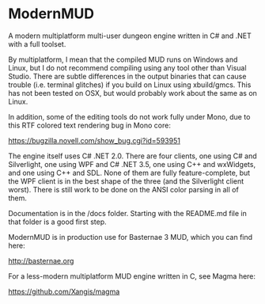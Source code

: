 ModernMUD
=========

A modern multiplatform multi-user dungeon engine written in C# and .NET with a full toolset.

By multiplatform, I mean that the compiled MUD runs on Windows and Linux, but I do not
recommend compiling using any tool other than Visual Studio. There are subtle differences
in the output binaries that can cause trouble (i.e. terminal glitches) if you build on
Linux using xbuild/gmcs. This has not been tested on OSX, but would probably work about
the same as on Linux.

In addition, some of the editing tools do not work fully under Mono, due to this RTF
colored text rendering bug in Mono core:

https://bugzilla.novell.com/show_bug.cgi?id=593951

The engine itself uses C# .NET 2.0. There are four clients, one using C# and Silverlight,
one using WPF and C# .NET 3.5, one using C++ and wxWidgets, and one using C++ and SDL.
None of them are fully feature-complete, but the WPF client is in the best shape of the
three (and the Silverlight client worst). There is still work to be done on the ANSI color
parsing in all of them.

Documentation is in the /docs folder. Starting with the README.md file in that folder is
a good first step.

ModernMUD is in production use for Basternae 3 MUD, which you can find here:

http://basternae.org

For a less-modern multiplatform MUD engine written in C, see Magma here:

https://github.com/Xangis/magma

